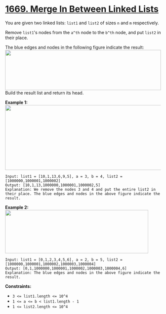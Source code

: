 # [1669. Merge In Between Linked Lists](https://leetcode.com/problems/merge-in-between-linked-lists/description/?envType=daily-question&envId=2024-03-19)

You are given two linked lists: `list1` and `list2` of sizes `n` and `m` respectively.

Remove `list1`'s nodes from the `a^th` node to the `b^th` node, and put `list2` in their place.

The blue edges and nodes in the following figure indicate the result:
<img alt="" src="https://assets.leetcode.com/uploads/2020/11/05/fig1.png" style="height: 130px; width: 504px;">
Build the result list and return its head.

**Example 1:**
<img alt="" src="https://assets.leetcode.com/uploads/2024/03/01/ll.png" style="width: 609px; height: 210px;">

```
Input: list1 = [10,1,13,6,9,5], a = 3, b = 4, list2 = [1000000,1000001,1000002]
Output: [10,1,13,1000000,1000001,1000002,5]
Explanation: We remove the nodes 3 and 4 and put the entire list2 in their place. The blue edges and nodes in the above figure indicate the result.
```

**Example 2:**
<img alt="" src="https://assets.leetcode.com/uploads/2020/11/05/merge_linked_list_ex2.png" style="width: 463px; height: 140px;">

```
Input: list1 = [0,1,2,3,4,5,6], a = 2, b = 5, list2 = [1000000,1000001,1000002,1000003,1000004]
Output: [0,1,1000000,1000001,1000002,1000003,1000004,6]
Explanation: The blue edges and nodes in the above figure indicate the result.
```

**Constraints:**

-   `3 <= list1.length <= 10^4`
-   `1 <= a <= b < list1.length - 1`
-   `1 <= list2.length <= 10^4`
